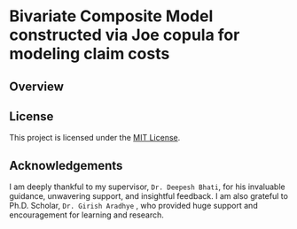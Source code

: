 # Bivariate Composite Model constructed via Joe copula for modeling claim costs



## Overview

## License

This project is licensed under the [MIT License](LICENSE).

## Acknowledgements

I am deeply thankful to my supervisor, `Dr. Deepesh Bhati`, for his
invaluable guidance, unwavering support, and insightful feedback. 
I am also grateful to Ph.D. Scholar, `Dr. Girish Aradhye` , who provided huge support and
encouragement for learning and research.
